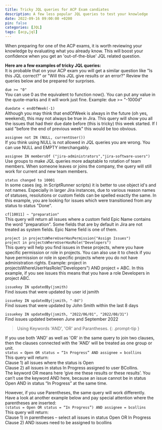 ```yaml
---
title: Tricky JQL queries for ACP Exam candiates
description: A few less popular JQL queries to test your knowledge
date: 2022-09-16 09:00:00 +0200
pin: false
categories: [JQL]
tags: [acp,jql]
---
```

When preparing for one of the ACP exams, it is worth reviewing your knowledge by evaluating what you already know. This will boost your confidence when you get an 'out-of-the-blue' JQL related question.

**Here are a few examples of tricky JQL queries:**  
It is probable that on your ACP exam you will get a similar question like "Is this JQL correct?" or "Will this JQL give results or an error?" Review the queries below and be prepared for surprises.

`due >= "0"`  
You can use 0 as the equivalent to function now(). You can put any value in the quote-marks and it will work just fine. Example: due >= "-1000d"

`duedate < endOfWeek(-1)`  
Although you may think that endOfWeek is always in the future (oh yes, weekend), this may not always be true in Jira. This query will show you all the issues that had their due date before (this is tricky) this week started. If I said "before the end of previous week" this would be too obvious.

`assignee not IN (NULL, currentUser())`  
If you think using NULL is not allowed in JQL queries you are wrong. You can use NULL and EMPTY interchangably.

`assignee IN membersOf ("jira-administrators","jira-software-users")`  
Use groups to make JQL queries more adaptable to rotation of team members. When someone leaves or joins the company, the query will still work for current and new team members.

`status changed to 10001`  
In some cases (eg. in ScriptRunner scripts) it is better to use object id's and not names. Especially in larger Jira instances, due to various reason names of statuses, resolutions or custom fields can be spelled exactly the same. In this example, you are looking for issues which were transitioned from any status to status "Done".

`cf[10011] ~ "preparation"`  
This query will return all issues where a custom field Epic Name contains the word "preparation". Some fields that are by default in Jira are not treated as system fields. Epic Name field is one of them.

`project in projectsWhereUserHasPermission("Assign Issues")`  
`project in projectsWhereUserHasRole("Developers")`  
This query will help you find issues in these projects, where you have specific permission or role in projects. You can also use it to check if you have permission or role in specific projects where you do not have administration rights. Example: project in projectsWhereUserHasRole("Developers") AND project = ABC. In this example, if you see issues this means that you have a role Developers in project ABC.

`issuekey IN updatedBy(jsmith)`  
Find issues that were updated by user id jsmith

`issuekey IN updatedBy(jsmith, "-8d")`  
Find issues that were updated by John Smith within the last 8 days

`issuekey IN updatedBy(jsmith, "2022/06/01", "2022/08/31")`  
Find issues updated between June and September 2022  

> Using Keywords 'AND', 'OR' and Parantheses.
{: .prompt-tip }

If you use both 'AND' as well as 'OR' in the same query to join two clauses, then the clauses connected with the 'AND' will be treated as one group or unit.  
`status = Open OR status = “In Progress” AND assignee = bcollins`  
This query will return:   
Clause 1) all issues where the status is Open  
Clause 2) all issues in status In Progress assigned to user BCollins.  
The keyword OR means here ‘give me these results or these results’. You can’t use the keyword AND here, because an issue cannot be in status Open AND in status “In Progress” at the same time.  

However, if you use Parentheses, the same query will work differently.  
Have a look at another example below and pay special attention where the parentheses are inserted:  
`(status = Open OR status = “In Progress”) AND assignee = bcollins`   
This query will return:  
Clause 1) in parentheses – select all issues in status Open OR In Progress  
Clause 2) AND issues need to be assigned to bcollins
